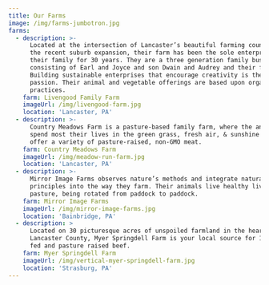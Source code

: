 ```yaml
---
title: Our Farms
image: /img/farms-jumbotron.jpg
farms:
  - description: >-
      Located at the intersection of Lancaster’s beautiful farming country and
      the recent suburb expansion, their farm has been the sole enterprise of
      their family for 30 years. They are a three generation family business
      consisting of Earl and Joyce and son Dwain and Audrey and their family.
      Building sustainable enterprises that encourage creativity is their
      passion. Their animal and vegetable offerings are based upon organic
      practices.
    farm: Livengood Family Farm
    imageUrl: /img/livengood-farm.jpg
    location: 'Lancaster, PA'
  - description: >-
      Country Meadows Farm is a pasture-based family farm, where the animals
      spend most their lives in the green grass, fresh air, & sunshine! They
      offer a variety of pasture-raised, non-GMO meat.
    farm: Country Meadows Farm
    imageUrl: /img/meadow-run-farm.jpg
    location: 'Lancaster, PA'
  - description: >-
      Mirror Image Farms observes nature’s methods and integrate natural
      principles into the way they farm. Their animals live healthy lives on the
      pasture, being rotated from paddock to paddock.
    farm: Mirror Image Farms
    imageUrl: /img/mirror-image-farms.jpg
    location: 'Bainbridge, PA'
  - description: >
      Located on 30 picturesque acres of unspoiled farmland in the heart of
      Lancaster County, Myer Springdell Farm is your local source for 100% grass
      fed and pasture raised beef.
    farm: Myer Springdell Farm
    imageUrl: /img/vertical-myer-springdell-farm.jpg
    location: 'Strasburg, PA'
---
```

